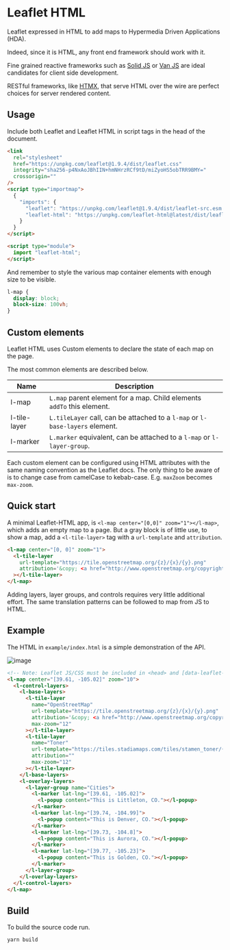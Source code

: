 # Leaflet HTML

Leaflet expressed in HTML to add maps to Hypermedia Driven Applications (HDA).

Indeed, since it is HTML, any front end framework should work with it.

Fine grained reactive frameworks such as [Solid JS](https://solidjs.com) or [Van JS](https://vanjs.org) are ideal candidates for client side development.

RESTful frameworks, like [HTMX](Https://htmx.org), that serve HTML over the wire are perfect choices for server rendered content.

## Usage

Include both Leaflet and Leaflet HTML in script tags in the head of the document.

```html
<link
  rel="stylesheet"
  href="https://unpkg.com/leaflet@1.9.4/dist/leaflet.css"
  integrity="sha256-p4NxAoJBhIIN+hmNHrzRCf9tD/miZyoHS5obTRR9BMY="
  crossorigin=""
/>
<script type="importmap">
  {
    "imports": {
      "leaflet": "https://unpkg.com/leaflet@1.9.4/dist/leaflet-src.esm.js",
      "leaflet-html": "https://unpkg.com/leaflet-html@latest/dist/leaflet-html.js"
    }
  }
</script>
```

```html
<script type="module">
  import "leaflet-html";
</script>
```

And remember to style the various map container elements with enough size to be visible.

```css
l-map {
  display: block;
  block-size: 100vh;
}
```

## Custom elements

Leaflet HTML uses Custom elements to declare the state of each map on the page. 

The most common elements are described below.

Name | Description
-- | --
l-map | `L.map` parent element for a map. Child elements `addTo` this element.
l-tile-layer | `L.tileLayer` call, can be attached to a `l-map` or `l-base-layers` element.
l-marker | `L.marker` equivalent, can be attached to a `l-map` or `l-layer-group`.

Each custom element can be configured using HTML attributes with the same naming convention as the Leaflet docs.
The only thing to be aware of is to change case from camelCase to kebab-case. E.g. `maxZoom` becomes `max-zoom`.

## Quick start

A minimal Leaflet-HTML app, is `<l-map center="[0,0]" zoom="1"></l-map>`, which adds an empty map to a page.
But a gray block is of little use, to show a map, add a `<l-tile-layer>` tag with a `url-template` and `attribution`.

```html
<l-map center="[0, 0]" zoom="1">
  <l-tile-layer
    url-template="https://tile.openstreetmap.org/{z}/{x}/{y}.png"
    attribution='&copy; <a href="http://www.openstreetmap.org/copyright">OpenStreetMap</a>'
  ></l-tile-layer>
</l-map>
```

Adding layers, layer groups, and controls requires very little additional effort.
The same translation patterns can be followed to map from JS to HTML.

## Example

The HTML in `example/index.html` is a simple demonstration of the API.

![image](https://github.com/andrewgryan/leaflet-html/assets/22789046/0186bce2-ddcc-443a-b7a2-ccd86dcffcfc)

```html
<!-- Note: Leaflet JS/CSS must be included in <head> and [data-leaflet-html] styled to an appropriate size. -->
<l-map center="[39.61, -105.02]" zoom="10">
  <l-control-layers>
    <l-base-layers>
      <l-tile-layer
        name="OpenStreetMap"
        url-template="https://tile.openstreetmap.org/{z}/{x}/{y}.png"
        attribution='&copy; <a href="http://www.openstreetmap.org/copyright">OpenStreetMap</a>'
        max-zoom="12"
      ></l-tile-layer>
      <l-tile-layer
        name="Toner"
        url-template="https://tiles.stadiamaps.com/tiles/stamen_toner/{z}/{x}/{y}{r}.png"
        attribution=""
        max-zoom="12"
      ></l-tile-layer>
    </l-base-layers>
    <l-overlay-layers>
      <l-layer-group name="Cities">
        <l-marker lat-lng="[39.61, -105.02]">
          <l-popup content="This is Littleton, CO."></l-popup>
        </l-marker>
        <l-marker lat-lng="[39.74, -104.99]">
          <l-popup content="This is Denver, CO."></l-popup>
        </l-marker>
        <l-marker lat-lng="[39.73, -104.8]">
          <l-popup content="This is Aurora, CO."></l-popup>
        </l-marker>
        <l-marker lat-lng="[39.77, -105.23]">
          <l-popup content="This is Golden, CO."></l-popup>
        </l-marker>
      </l-layer-group>
    </l-overlay-layers>
  </l-control-layers>
</l-map>
```

## Build

To build the source code run.

```sh
yarn build
```
